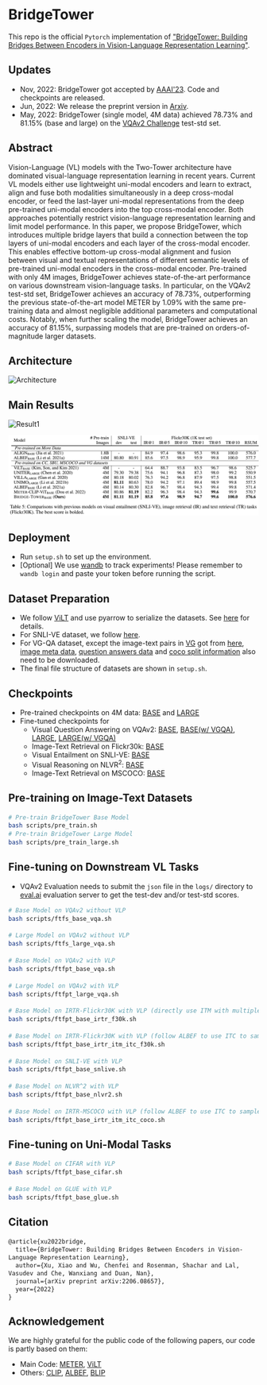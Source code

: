 # BridgeTower

This repo is the official `Pytorch` implementation of ["BridgeTower: Building Bridges Between Encoders in Vision-Language Representation Learning"](https://arxiv.org/abs/2206.08657).

## Updates

- Nov, 2022: BridgeTower got accepted by [AAAI'23](https://aaai.org/Conferences/AAAI-23/). Code and checkpoints are released.
- Jun, 2022: We release the preprint version in [Arxiv](https://arxiv.org/abs/2206.08657).
- May, 2022: BridgeTower (single model, 4M data) achieved 78.73% and 81.15% (base and large) on the [VQAv2 Challenge](https://eval.ai/web/challenges/challenge-page/830/leaderboard/2278) test-std set.

## Abstract

Vision-Language (VL) models with the Two-Tower architecture have dominated visual-language representation learning in recent years. Current VL models either use lightweight uni-modal encoders and learn to extract, align and fuse both modalities simultaneously in a deep cross-modal encoder, or feed the last-layer uni-modal representations from the deep pre-trained uni-modal encoders into the top cross-modal encoder. Both approaches potentially restrict vision-language representation learning and limit model performance. In this paper, we propose BridgeTower, which introduces multiple bridge layers that build a connection between the top layers of uni-modal encoders and each layer of the cross-modal encoder. This enables effective bottom-up cross-modal alignment and fusion between visual and textual representations of different semantic levels of pre-trained uni-modal encoders in the cross-modal encoder. Pre-trained with only 4M images, BridgeTower achieves state-of-the-art performance on various downstream vision-language tasks. In particular, on the VQAv2 test-std set, BridgeTower achieves an accuracy of 78.73%, outperforming the previous state-of-the-art model METER by 1.09% with the same pre-training data and almost negligible additional parameters and computational costs. Notably, when further scaling the model, BridgeTower achieves an accuracy of 81.15%, surpassing models that are pre-trained on orders-of-magnitude larger datasets.

## Architecture

![Architecture](images/framework.jpg)

## Main Results

![Result1](images/result1.jpg)

![Result2](images/result2.jpg)

## Deployment

- Run `setup.sh` to set up the environment.
- [Optional] We use [wandb](https://wandb.ai/) to track experiments! Please remember to `wandb login` and paste your token before running the script.

## Dataset Preparation

- We follow [ViLT](https://github.com/dandelin/ViLT) and use pyarrow to serialize the datasets. See [here](https://github.com/dandelin/ViLT/blob/master/DATA.md) for details.
- For SNLI-VE dataset, we follow [here](https://github.com/necla-ml/SNLI-VE).
- For VG-QA dataset, except the image-text pairs in [VG](https://visualgenome.org/api/v0/api_home.html) got from [here](https://github.com/dandelin/ViLT/blob/master/DATA.md), [image meta data](https://visualgenome.org/static/data/dataset/image_data_v1.json.zip), [question answers data](https://visualgenome.org/static/data/dataset/question_answers.json.zip) and [coco split information](https://github.com/peteanderson80/bottom-up-attention/tree/master/data/genome/coco_splits) also need to be downloaded.
- The final file structure of datasets are shown in `setup.sh`.

## Checkpoints

- Pre-trained checkpoints on 4M data: [BASE](https://chenfei.blob.core.windows.net/data/G/LCI/best_checkpoints/BridgeTower_pt_base.ckpt?sv=2020-10-02&st=2022-11-24T12%3A18%3A49Z&se=2027-11-25T12%3A18%3A00Z&sr=b&sp=r&sig=BJigddAMHfNUtQuTGH8bJUrzAO3LfaeSm48AXUqZngY%3D) and [LARGE](https://chenfei.blob.core.windows.net/data/G/LCI/best_checkpoints/BridgeTower_pt_large.ckpt?sv=2020-10-02&st=2022-11-24T12%3A19%3A19Z&se=2027-11-25T12%3A19%3A00Z&sr=b&sp=r&sig=8yWqesQACrJSi0JMLIA0uAbNlMQKb653gOXjXjQuIW4%3D)
- Fine-tuned checkpoints for
  - Visual Question Answering on VQAv2: [BASE](https://chenfei.blob.core.windows.net/data/G/LCI/best_checkpoints/BridgeTower_ftfpt_base_vqav2.ckpt?sv=2020-10-02&st=2022-11-24T12%3A16%3A38Z&se=2027-11-25T12%3A16%3A00Z&sr=b&sp=r&sig=t35v4kezDcSOm9Q9E767PhNGAQRsiYm%2FMSDgHIz%2Fvto%3D), [BASE(w/ VGQA)](https://chenfei.blob.core.windows.net/data/G/LCI/best_checkpoints/BridgeTower_ftfpt_base_vqav2_vgqa.ckpt?sv=2020-10-02&st=2022-11-24T12%3A17%3A18Z&se=2027-11-25T12%3A17%3A00Z&sr=b&sp=r&sig=BD%2BOsI%2F6R905vBJUlrWlgx3%2BmaBRsa2rQcHBChhW0eE%3D), [LARGE](https://chenfei.blob.core.windows.net/data/G/LCI/best_checkpoints/BridgeTower_ftfpt_large_vqav2.ckpt?sv=2020-10-02&st=2022-11-24T12%3A17%3A47Z&se=2027-11-25T12%3A17%3A00Z&sr=b&sp=r&sig=RqL7Eeye4385oaO1nvVvRwC4d%2ByhpEVGM3xmS4GcKkQ%3D), [LARGE(w/ VGQA)](https://chenfei.blob.core.windows.net/data/G/LCI/best_checkpoints/BridgeTower_ftfpt_large_vqav2_vgqa.ckpt?sv=2020-10-02&st=2022-11-24T12%3A18%3A29Z&se=2027-11-25T12%3A18%3A00Z&sr=b&sp=r&sig=xtI8rmEqjMmN1b1bcE0KB9ePUax3SuRfOt%2Bp2ATH9ng%3D)
  - Image-Text Retrieval on Flickr30k: [BASE](https://chenfei.blob.core.windows.net/data/G/LCI/best_checkpoints/BridgeTower_ftfpt_base_irtr_itm_itc_f30k.ckpt?sv=2020-10-02&st=2022-11-24T12%3A13%3A42Z&se=2027-11-25T12%3A13%3A00Z&sr=b&sp=r&sig=0BP3pOiE4AFkK4BTgQl5Dy6iJWxHuJffpjU4LFMTfWY%3D)
  - Visual Entailment on SNLI-VE: [BASE](https://chenfei.blob.core.windows.net/data/G/LCI/best_checkpoints/BridgeTower_ftfpt_base_snlive.ckpt?sv=2020-10-02&st=2022-11-24T12%3A15%3A27Z&se=2027-11-25T12%3A15%3A00Z&sr=b&sp=r&sig=IccPmnxQYIpWO8m6kwtEFir9wmVq1SsLOqmw0FRc9hY%3D)
  - Visual Reasoning on NLVR$^2$: [BASE](https://chenfei.blob.core.windows.net/data/G/LCI/best_checkpoints/BridgeTower_ftfpt_base_nlvr2.ckpt?sv=2020-10-02&st=2022-11-24T12%3A15%3A09Z&se=2027-11-25T12%3A15%3A00Z&sr=b&sp=r&sig=AL3q15eyhPBHaWY0FOop9goHVq8CbNluABDk%2FS94rkI%3D)
  - Image-Text Retrieval on MSCOCO: [BASE](https://chenfei.blob.core.windows.net/data/G/LCI/best_checkpoints/BridgeTower_ftfpt_base_irtr_itm_itc_coco.ckpt?sv=2020-10-02&st=2022-11-24T12%3A13%3A18Z&se=2027-11-25T12%3A13%3A00Z&sr=b&sp=r&sig=ahM%2FyI8fg9D4obCZsNKaxLzPVz2y8RX8ydZNToGavC4%3D)

## Pre-training on Image-Text Datasets

```bash
# Pre-train BridgeTower Base Model
bash scripts/pre_train.sh
# Pre-train BridgeTower Large Model
bash scripts/pre_train_large.sh
```

## Fine-tuning on Downstream VL Tasks

- VQAv2 Evaluation needs to submit the `json` file in the `logs/` directory to [eval.ai](https://eval.ai/web/challenges/challenge-page/830/overview) evaluation server to get the test-dev and/or test-std scores.

```bash
# Base Model on VQAv2 without VLP
bash scripts/ftfs_base_vqa.sh

# Large Model on VQAv2 without VLP
bash scripts/ftfs_large_vqa.sh

# Base Model on VQAv2 with VLP
bash scripts/ftfpt_base_vqa.sh

# Large Model on VQAv2 with VLP
bash scripts/ftfpt_large_vqa.sh

# Base Model on IRTR-Flickr30K with VLP (directly use ITM with multiple false texts)
bash scripts/ftfpt_base_irtr_f30k.sh

# Base Model on IRTR-Flickr30K with VLP (follow ALBEF to use ITC to sample hard negatives for ITM)
bash scripts/ftfpt_base_irtr_itm_itc_f30k.sh

# Base Model on SNLI-VE with VLP
bash scripts/ftfpt_base_snlive.sh

# Base Model on NLVR^2 with VLP
bash scripts/ftfpt_base_nlvr2.sh

# Base Model on IRTR-MSCOCO with VLP (follow ALBEF to use ITC to sample hard negatives for ITM)
bash scripts/ftfpt_base_irtr_itm_itc_coco.sh

```

## Fine-tuning on Uni-Modal Tasks

```bash
# Base Model on CIFAR with VLP
bash scripts/ftfpt_base_cifar.sh

# Base Model on GLUE with VLP
bash scripts/ftfpt_base_glue.sh
```

## Citation

```
@article{xu2022bridge,
  title={BridgeTower: Building Bridges Between Encoders in Vision-Language Representation Learning},
  author={Xu, Xiao and Wu, Chenfei and Rosenman, Shachar and Lal, Vasudev and Che, Wanxiang and Duan, Nan},
  journal={arXiv preprint arXiv:2206.08657},
  year={2022}
}
```

## Acknowledgement

We are highly grateful for the public code of the following papers, our code is partly based on them:

- Main Code: [METER](https://github.com/zdou0830/METER), [ViLT](https://github.com/dandelin/ViLT)
- Others: [CLIP](https://github.com/openai/CLIP), [ALBEF](https://github.com/salesforce/ALBEF), [BLIP](https://github.com/salesforce/BLIP)
